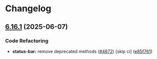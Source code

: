 # Changelog

## [6.16.1](https://github.com/danielsogl/awesome-cordova-plugins/compare/status-bar-v6.16.0...status-bar-v6.16.1) (2025-06-07)


### Code Refactoring

* **status-bar:** remove deprecated methods ([#4872](https://github.com/danielsogl/awesome-cordova-plugins/issues/4872)) [skip ci] ([e85f761](https://github.com/danielsogl/awesome-cordova-plugins/commit/e85f76199916412f01d82334588bbf24fa31653b))
